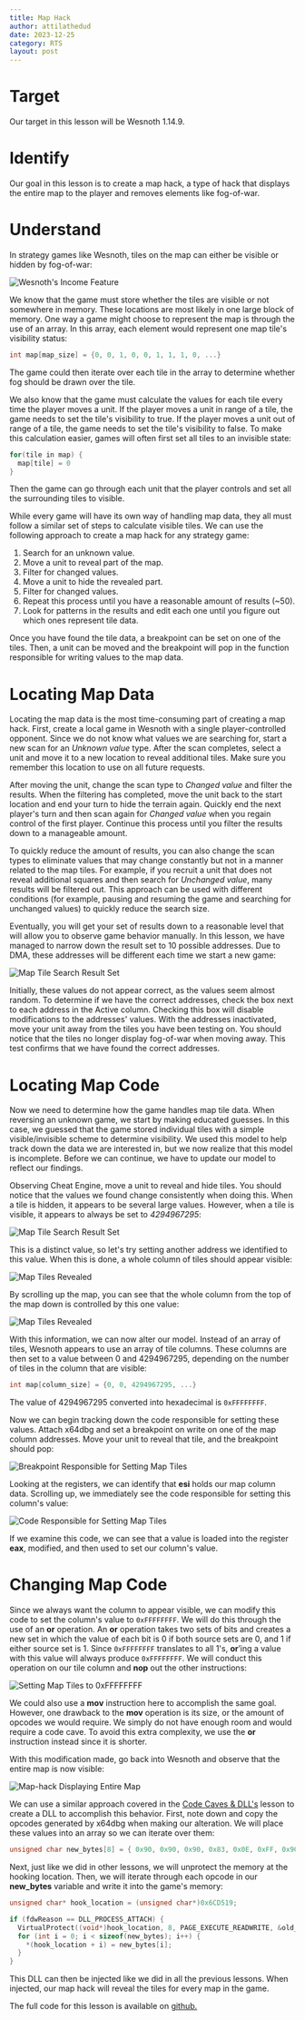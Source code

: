 ```yaml
---
title: Map Hack
author: attilathedud
date: 2023-12-25
category: RTS
layout: post
---
```


# Target

Our target in this lesson will be Wesnoth 1.14.9.

# Identify

Our goal in this lesson is to create a map hack, a type of hack that displays
the entire map to the player and removes elements like fog-of-war.

# Understand

In strategy games like Wesnoth, tiles on the map can either be visible or
hidden by fog-of-war:

![Wesnoth's Income Feature](/assets/images/4/2/wesnoth1.png)

We know that the game must store whether the tiles are visible or not
somewhere in memory. These locations are most likely in one large block of
memory. One way a game might choose to represent the map is through the
use of an array. In this array, each element would represent one map
tile's visibility status:

```c++
int map[map_size] = {0, 0, 1, 0, 0, 1, 1, 1, 0, ...}
```

The game could then iterate over each tile in the array to determine
whether fog should be drawn over the tile.

We also know that the game must calculate the values for each tile every
time the player moves a unit. If the player moves a unit in range of a
tile, the game needs to set the tile's visibility to true. If the player
moves a unit out of range of a tile, the game needs to set the tile's
visibility to false. To make this calculation easier, games will often
first set all tiles to an invisible state:

```c++
for(tile in map) {
  map[tile] = 0
}
```

Then the game can go through each unit that the player controls and set
all the surrounding tiles to visible.

While every game will have its own way of handling map data, they all must
follow a similar set of steps to calculate visible tiles. We can use the
following approach to create a map hack for any strategy game:

1. Search for an unknown value.
1. Move a unit to reveal part of the map.
1. Filter for changed values.
1. Move a unit to hide the revealed part.
1. Filter for changed values.
1. Repeat this process until you have a reasonable amount of results (~50).
1. Look for patterns in the results and edit each one until you figure out which ones represent tile data.

Once you have found the tile data, a breakpoint can be set on one of the
tiles. Then, a unit can be moved and the breakpoint will pop in the
function responsible for writing values to the map data.

# Locating Map Data

Locating the map data is the most time-consuming part of creating a map
hack. First, create a local game in Wesnoth with a single
player-controlled opponent. Since we do not know what values we are
searching for, start a new scan for an *Unknown value* type. After
the scan completes, select a unit and move it to a new location to reveal
additional tiles. Make sure you remember this location to use on all
future requests.

After moving the unit, change the scan type to *Changed value* and
filter the results. When the filtering has completed, move the unit back
to the start location and end your turn to hide the terrain again. Quickly
end the next player's turn and then scan again for
*Changed value* when you regain control of the first player. Continue
this process until you filter the results down to a manageable amount.

To quickly reduce the amount of results, you can also change the scan
types to eliminate values that may change constantly but not in a manner
related to the map tiles. For example, if you recruit a unit that does not
reveal additional squares and then search for *Unchanged value*, many
results will be filtered out. This approach can be used with different
conditions (for example, pausing and resuming the game and searching for
unchanged values) to quickly reduce the search size.

Eventually, you will get your set of results down to a reasonable level
that will allow you to observe game behavior manually. In this lesson, we
have managed to narrow down the result set to 10 possible addresses. Due
to DMA, these addresses will be different each time we start a new game:

![Map Tile Search Result Set](/assets/images/4/2/wesnoth2.png)

Initially, these values do not appear correct, as the values seem almost
random. To determine if we have the correct addresses, check the box next
to each address in the Active column. Checking this box will disable
modifications to the addresses' values. With the addresses inactivated,
move your unit away from the tiles you have been testing on. You should
notice that the tiles no longer display fog-of-war when moving away. This
test confirms that we have found the correct addresses.

# Locating Map Code

Now we need to determine how the game handles map tile data. When
reversing an unknown game, we start by making educated guesses. In this
case, we guessed that the game stored individual tiles with a simple
visible/invisible scheme to determine visibility. We used this model to
help track down the data we are interested in, but we now realize that
this model is incomplete. Before we can continue, we have to update our
model to reflect our findings.

Observing Cheat Engine, move a unit to reveal and hide tiles. You should
notice that the values we found change consistently when doing this. When
a tile is hidden, it appears to be several large values. However, when a
tile is visible, it appears to always be set to *4294967295*:

![Map Tile Search Result Set](/assets/images/4/2/wesnoth3.png)

This is a distinct value, so let's try setting another address we
identified to this value. When this is done, a whole column of tiles
should appear visible:

![Map Tiles Revealed](/assets/images/4/2/wesnoth4.png)

By scrolling up the map, you can see that the whole column from the top of
the map down is controlled by this one value:

![Map Tiles Revealed](/assets/images/4/2/wesnoth5.png)

With this information, we can now alter our model. Instead of an array of
tiles, Wesnoth appears to use an array of tile columns. These columns are
then set to a value between 0 and 4294967295, depending on the number of
tiles in the column that are visible:

```c++
int map[column_size] = {0, 0, 4294967295, ...}
```

The value of 4294967295 converted into hexadecimal is
`0xFFFFFFFF`.

Now we can begin tracking down the code responsible for setting these
values. Attach x64dbg and set a breakpoint on write on one of the map
column addresses. Move your unit to reveal that tile, and the breakpoint
should pop:

![Breakpoint Responsible for Setting Map Tiles](/assets/images/4/2/wesnoth6.png)

Looking at the registers, we can identify that **esi** holds
our map column data. Scrolling up, we immediately see the code responsible
for setting this column's value:

![Code Responsible for Setting Map Tiles](/assets/images/4/2/wesnoth7.png)

If we examine this code, we can see that a value is loaded into the
register **eax**, modified, and then used to set our column's
value.

# Changing Map Code

Since we always want the column to appear visible, we can modify this code
to set the column's value to `0xFFFFFFFF`. We will do this
through the use of an **or** operation. An
**or** operation takes two sets of bits and creates a new set
in which the value of each bit is 0 if both source sets are 0, and 1 if
either source set is 1. Since `0xFFFFFFFF` translates to all
1's, **or**’ing a value with this value will always produce
`0xFFFFFFFF`. We will conduct this operation on our tile column
and **nop** out the other instructions:

![Setting Map Tiles to 0xFFFFFFFF](/assets/images/4/2/wesnoth8.png)

We could also use a **mov** instruction here to accomplish
the same goal. However, one drawback to the **mov** operation
is its size, or the amount of opcodes we would require. We simply do not
have enough room and would require a code cave. To avoid this extra
complexity, we use the **or** instruction instead since it is
shorter.

With this modification made, go back into Wesnoth and observe that the
entire map is now visible:

![Map-hack Displaying Entire Map](/assets/images/4/2/wesnoth9.png)

We can use a similar approach covered in the [Code Caves & DLL's](/pages/3/04/) lesson to create a DLL to accomplish this behavior. First, note down and copy
the opcodes generated by x64dbg when making our alteration. We will place
these values into an array so we can iterate over them:

```c++
unsigned char new_bytes[8] = { 0x90, 0x90, 0x90, 0x83, 0x0E, 0xFF, 0x90, 0x90 };
```

Next, just like we did in other lessons, we will unprotect the memory at the
hooking location. Then, we will iterate through each opcode in our
**new_bytes** variable and write it into the game's memory:

```c++
unsigned char* hook_location = (unsigned char*)0x6CD519;

if (fdwReason == DLL_PROCESS_ATTACH) {
  VirtualProtect((void*)hook_location, 8, PAGE_EXECUTE_READWRITE, &old_protect);
  for (int i = 0; i < sizeof(new_bytes); i++) {
    *(hook_location + i) = new_bytes[i];
  }
}
```

This DLL can then be injected like we did in all the previous lessons. When
injected, our map hack will reveal the tiles for every map in the game.

The full code for this lesson is available on [github.](https://github.com/GameHackingAcademy/Wesnoth_Maphack/)

&nbsp;
